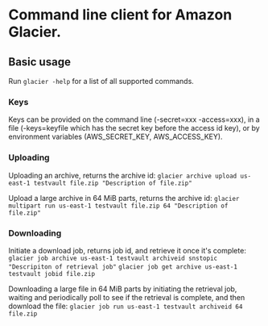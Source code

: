 # Command line client for Amazon Glacier.

## Basic usage

Run `glacier -help` for a list of all supported commands.

### Keys

Keys can be provided on the command line (-secret=xxx -access=xxx), in a file (-keys=keyfile which has the secret key before the access id key), or by environment variables (AWS_SECRET_KEY, AWS_ACCESS_KEY).

### Uploading

Uploading an archive, returns the archive id:
  `glacier archive upload us-east-1 testvault file.zip "Description of file.zip"`

Upload a large archive in 64 MiB parts, returns the archive id:
  `glacier multipart run us-east-1 testvault file.zip 64 "Description of file.zip"`

### Downloading

Initiate a download job, returns job id, and retrieve it once it's complete:
  `glacier job archive us-east-1 testvault archiveid snstopic "Descripiton of retrieval job"`
  `glacier job get archive us-east-1 testvault jobid file.zip`

Downloading a large file in 64 MiB parts by initiating the retrieval job, waiting and periodically poll to see if the retrieval is complete, and then download the file:
  `glacier job run us-east-1 testvault archiveid 64 file.zip`
